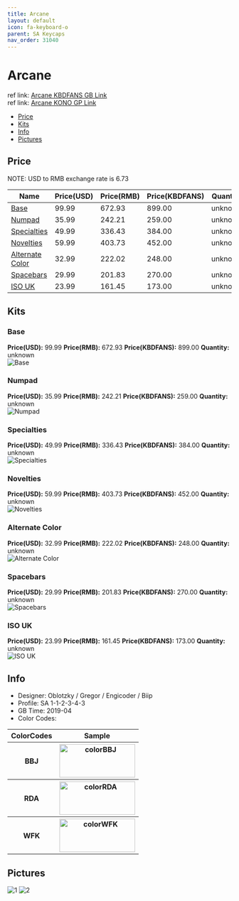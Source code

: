 ```yaml
---
title: Arcane
layout: default
icon: fa-keyboard-o
parent: SA Keycaps
nav_order: 31040
---
```


# Arcane

ref link: [Arcane KBDFANS GB Link](https://item.taobao.com/item.htm?spm=a230r.1.14.1.6d127bfcIp4HGy&id=592719002109&ns=1&abbucket=20#detail)  
ref link: [Arcane KONO GP Link](https://kono.store/products/sa-arcane)

* [Price](#price)
* [Kits](#kits)
* [Info](#info)
* [Pictures](#pictures)


## Price  
NOTE: USD to RMB exchange rate is 6.73

| Name          | Price(USD)   | Price(RMB)   |  Price(KBDFANS) | Quantity |
| ------------- | ------------ | ------------ |  ---------- | -------- |
|[Base](#base)|99.99|672.93|899.00|unknown|
|[Numpad](#numpad)|35.99|242.21|259.00|unknown|
|[Specialties](#specialties)|49.99|336.43|384.00|unknown|
|[Novelties](#novelties)|59.99|403.73|452.00|unknown|
|[Alternate Color](#alternate-color)|32.99|222.02|248.00|unknown|
|[Spacebars](#spacebars)|29.99|201.83|270.00|unknown|
|[ISO UK](#iso-uk)|23.99|161.45|173.00|unknown|


## Kits
### Base
**Price(USD):** 99.99   **Price(RMB):** 672.93   **Price(KBDFANS):** 899.00    **Quantity:** unknown  
<img src="{{ 'assets/images/sa-keycaps/arcane/kits_pics/base.jpg' | relative_url }}" alt="Base" class="image featured">

### Numpad
**Price(USD):** 35.99   **Price(RMB):** 242.21    **Price(KBDFANS):** 259.00    **Quantity:** unknown  
<img src="{{ 'assets/images/sa-keycaps/arcane/kits_pics/numpad.jpg' | relative_url }}" alt="Numpad" class="image featured">

### Specialties
**Price(USD):** 49.99   **Price(RMB):** 336.43    **Price(KBDFANS):** 384.00    **Quantity:** unknown  
<img src="{{ 'assets/images/sa-keycaps/arcane/kits_pics/specialties.jpg' | relative_url }}" alt="Specialties" class="image featured">

### Novelties
**Price(USD):** 59.99   **Price(RMB):** 403.73   **Price(KBDFANS):** 452.00    **Quantity:** unknown  
<img src="{{ 'assets/images/sa-keycaps/arcane/kits_pics/novelties.jpg' | relative_url }}" alt="Novelties" class="image featured">

### Alternate Color
**Price(USD):** 32.99   **Price(RMB):** 222.02   **Price(KBDFANS):** 248.00    **Quantity:** unknown  
<img src="{{ 'assets/images/sa-keycaps/arcane/kits_pics/alternate-color.jpg' | relative_url }}" alt="Alternate Color" class="image featured">

### Spacebars
**Price(USD):** 29.99   **Price(RMB):** 201.83    **Price(KBDFANS):** 270.00    **Quantity:** unknown  
<img src="{{ 'assets/images/sa-keycaps/arcane/kits_pics/spacebars.jpg' | relative_url }}" alt="Spacebars" class="image featured">

### ISO UK
**Price(USD):** 23.99   **Price(RMB):** 161.45    **Price(KBDFANS):** 173.00    **Quantity:** unknown  
<img src="{{ 'assets/images/sa-keycaps/arcane/kits_pics/iso-uk.jpg' | relative_url }}" alt="ISO UK" class="image featured">


## Info
* Designer: Oblotzky / Gregor / Engicoder / Biip
* Profile: SA 1-1-2-3-4-3
* GB Time: 2019-04
* Color Codes:  
<table style="width:100%">
  <tr>
    <th>ColorCodes</th>
    <th>Sample</th>
  </tr>
  <tr>
    <th>BBJ</th>
    <th><img src="{{ 'assets/images/sa-keycaps/SP_ColorCodes/abs/SP_Abs_ColorCodes_BBJ.png' | relative_url }}" alt="colorBBJ" height="75" width="170"></th>
  </tr>
  <tr>
    <th>RDA</th>
    <th><img src="{{ 'assets/images/sa-keycaps/SP_ColorCodes/abs/SP_Abs_ColorCodes_RDA.png' | relative_url }}" alt="colorRDA" height="75" width="170"></th>
  </tr>
  <tr>
    <th>WFK</th>
    <th><img src="{{ 'assets/images/sa-keycaps/SP_ColorCodes/abs/SP_Abs_ColorCodes_WFK.png' | relative_url }}" alt="colorWFK" height="75" width="170"></th>
  </tr>
</table>


## Pictures
<img src="{{ 'assets/images/sa-keycaps/arcane/rendering_pics/1.jpg' | relative_url }}" alt="1" class="image featured">
<img src="{{ 'assets/images/sa-keycaps/arcane/rendering_pics/2.jpg' | relative_url }}" alt="2" class="image featured">

